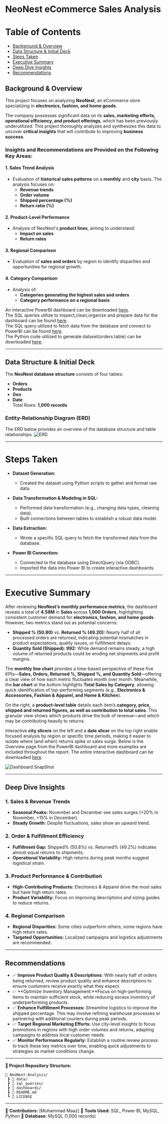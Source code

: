 # NeoNest eCommerce Sales Analysis

# Table of Contents

- [Background & Overview](#background--overview)
- [Data Structure & Initial Deck](#data-structure--initial-deck)
- [Steps Taken](#steps-taken)
- [Executive Summary](#executive-summary)
- [Deep Dive Insights](#deep-dive-insights)
- [Recommendations](#recommendations)


## Background & Overview
This project focuses on analyzing **NeoNest**, an eCommerce store specializing in **electronics, fashion, and home goods**.

The company possesses significant data on its **sales, marketing efforts, operational efficiency, and product offerings**, which has been previously underutilized. This project thoroughly analyzes and synthesizes this data to uncover **critical insights** that will contribute to improving **business success**.

### **Insights and Recommendations are Provided on the Following Key Areas:**

#### 1. Sales Trend Analysis  
- Evaluation of **historical sales patterns** on a **monthly** and **city** basis. The analysis focuses on:
  - **Revenue trends**  
  - **Order volume**  
  - **Shipped percentage (%)**  
  - **Return ratio (%)**  

#### 2. Product-Level Performance  
- Analysis of NeoNest's **product lines**, aiming to understand:  
  - **Impact on sales**  
  - **Return rates**  

#### 3. Regional Comparison  
- Evaluation of **sales and orders** by region to identify disparities and opportunities for regional growth.

#### 4. Category Comparison  
- Analysis of:  
  - **Categories generating the highest sales and orders**  
  - **Category performance on a regional basis**

An interactive PowerBI dashboard can be downloaded [here](https://github.com/Maaz-devv/Sales-Analysis/blob/main/Ecommerce%20Project.pbix).<br>
The SQL queries utilize to inspect,clean,organize and prepare data for the dashboard can be found [here](https://github.com/Maaz-devv/Sales-Analysis/blob/main/Ecommerce.sql).<br>
The SQL query utilized to fetch data from the database and connect to PowerBI can be found [here](https://github.com/Maaz-devv/Sales-Analysis/blob/main/connector.sql).<br>
The Python code utilized to generate dataset(orders table) can be downloaded [here](https://github.com/Maaz-devv/Sales-Analysis/blob/main/Dataset%20Generator.py).<br>

---
## Data Structure & Initial Deck
The **NeoNest database structure** consists of four tables:
- **Orders**  
- **Products**  
- **Geo**  
- **Date**  
Total Rows: **1,000 records**

### Entity-Relationship Diagram (ERD)
The ERD below provides an overview of the database structure and table relationships.
![ERD](https://github.com/user-attachments/assets/71a47bc6-beff-4654-ad18-8a4b34e5555d)

---
# Steps Taken
- **Dataset Generation:**  
  - Created the dataset using Python scripts to gather and format raw data.

- **Data Transformation & Modeling in SQL:**  
  - Performed data transformation (e.g., changing data types, cleaning data).  
  - Built connections between tables to establish a robust data model.

- **Data Extraction:**  
  - Wrote a specific SQL query to fetch the transformed data from the database.

- **Power BI Connection:**  
  - Connected to the database using DirectQuery (via ODBC).  
  - Imported the data into Power BI to create interactive dashboards.
---
# Executive Summary

After reviewing **NeoNest’s monthly performance metrics**, the dashboard reveals a total of **4.58M** in **Sales** across **1,000 Orders**, highlighting consistent customer demand for **electronics, fashion, and home goods**. However, two metrics stand out as potential concerns:

- **Shipped % (50.80)** vs. **Returned % (49.20):** Nearly half of all processed orders are returned, indicating potential mismatches in product expectations, quality issues, or fulfillment delays.
- **Quantity Sold (Shipped): 992:** While demand remains steady, a high volume of returned products could be eroding net shipments and profit margins.

The **monthly line chart** provides a time-based perspective of these five KPIs—**Sales, Orders, Returned %, Shipped %, and Quantity Sold**—offering a clear view of how each metric fluctuates month over month. Meanwhile, the **bar chart** at the bottom highlights **Total Sales by Category**, allowing quick identification of top-performing segments (e.g., **Electronics & Accessories, Fashion & Apparel, and Home & Kitchen**).

On the right, a **product-level table** details each item’s **category, price, shipped and returned figures, as well as contribution to total sales**. This granular view shows which products drive the bulk of revenue—and which may be contributing heavily to returns.

Interactive **city slicers** on the left and a **date slicer** on the top right enable focused analysis by region or specific time periods, making it easier to isolate where (and when) returns spike or sales surge.
Below is the Overview page from the PowerBI dashboard and more examples are included throughout the report. The entire interactive dashboard can be downloaded [here](https://github.com/Maaz-devv/Sales-Analysis/blob/main/Ecommerce%20Project.pbix).


![Dashboard SnapShot](https://github.com/user-attachments/assets/fa64b882-230e-4562-80ec-34925cc6e871)

---
## Deep Dive Insights
### 1. Sales & Revenue Trends
- **Seasonal Peaks:** November and December see sales surges (+20% in November, +15% in December).
- **Steady Growth:** Despite fluctuations, sales show an upward trend.

### 2. Order & Fulfillment Efficiency
- **Fulfillment Gap:** Shipped% (50.8%) vs. Returned% (49.2%) indicates almost equal returns to shipments.
- **Operational Variability:** High returns during peak months suggest logistical strain.

### 3. Product Performance & Contribution
- **High-Contributing Products:** Electronics & Apparel drive the most sales but have high return rates.
- **Product Variability:** Focus on improving descriptions and sizing guides to reduce returns.

### 4. Regional Comparison
- **Regional Disparities:** Some cities outperform others; some regions have high return rates.
- **Targeted Opportunities:** Localized campaigns and logistics adjustments are recommended.

---
## Recommendations
- ✅ **Improve Product Quality & Descriptions:** With nearly half of orders being returned, review product quality and enhance descriptions to ensure customers receive exactly what they expect.
- ✅ **Optimize Inventory Management:**Focus on high-performing items to maintain sufficient stock, while reducing excess inventory of underperforming products.
- ✅ **Enhance Fulfillment Processes:** Streamline logistics to improve the shipped percentage. This may involve refining warehouse processes or partnering with additional couriers during peak periods.
- ✅ **Target Regional Marketing Efforts:** Use city-level insights to focus promotions in regions with high order volumes and returns, adapting campaigns to address local customer needs.
- ✅ **Monitor Performance Regularly:** Establish a routine review process to track these key metrics over time, enabling quick adjustments to strategies as market conditions change.

---
**📂 Project Repository Structure:**
```
📂 NeoNest-Analysis/
 ┣ 📂 data/
 ┣ 📂 sql_queries/
 ┣ 📂 dashboards/
 ┣ 📜 README.md
 ┗ 📜 LICENSE
```
---
📌 **Contributors:** [Muhammad Maaz]
📌 **Tools Used:** SQL, Power BI, MySQL, Python
📌 **Database:** MySQL (1,000 records)


